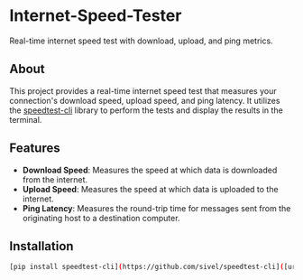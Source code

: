 # Internet-Speed-Tester

Real-time internet speed test with download, upload, and ping metrics.

## About

This project provides a real-time internet speed test that measures your connection's download speed, upload speed, and ping latency. It utilizes the [speedtest-cli](https://github.com/sivel/speedtest-cli) library to perform the tests and display the results in the terminal.

## Features

- **Download Speed**: Measures the speed at which data is downloaded from the internet.
- **Upload Speed**: Measures the speed at which data is uploaded to the internet.
- **Ping Latency**: Measures the round-trip time for messages sent from the originating host to a destination computer.

## Installation
```bash
[pip install speedtest-cli](https://github.com/sivel/speedtest-cli]([url](https://github.com/sivel/speedtest-cli))
